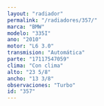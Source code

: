 ```yaml
---
layout: "radiador"
permalink: "/radiadores/357/"
marca: "BMW"
modelo: "335I"
ano: "2010"
motor: "L6 3.0"
transmision: "Automática"
parte: "17117547059"
clima: "Con clima"
alto: "23 5/8"
ancho: "13 3/8"
observaciones: "Turbo"
id: "357"
---
```


